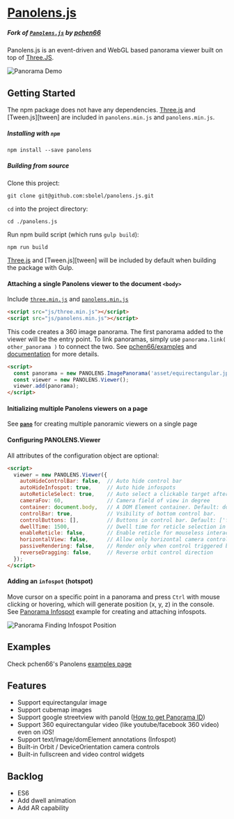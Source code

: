 # [Panolens.js][pchen66/about]

##### Fork of [`Panolens.js`][pchen66/about] by [**pchen66**][pchen66]

Panolens.js is an event-driven and WebGL based panorama viewer built on top of [Three.JS][three]. 

![Panorama Demo][pchen66/demo]

## Getting Started

The npm package does not have any dependencies. [Three.js][three] and [Tween.js][tween] are included in `panolens.min.js` and `panolens.min.js`.

##### Installing with `npm`

    npm install --save panolens


##### Building from source

Clone this project:

    git clone git@github.com:sbolel/panolens.js.git

`cd` into the project directory:

    cd ./panolens.js

Run npm build script (which runs `gulp build`):

    npm run build

[Three.js][three] and [Tween.js][tween] will be included by default when building the package with Gulp.

#### Attaching a single Panolens viewer to the document `<body>`

Include [`three.min.js`][three] and [`panolens.min.js`](dist/panolens.min.js)

```html
<script src="js/three.min.js"></script>
<script src="js/panolens.min.js"></script>
```

This code creates a 360 image panorama. The first panorama added to the viewer will be the entry point. To link panoramas, simply use `panorama.link( other_panorama )` to connect the two. See [pchen66/examples][pchen66/about] and [documentation][pchen66/docs] for more details.

```html
<script>
  const panorama = new PANOLENS.ImagePanorama('asset/equirectangular.jpg');
  const viewer = new PANOLENS.Viewer();
  viewer.add(panorama);
</script>
```

#### Initializing multiple Panolens viewers on a page

See [**`pano`**][sbolel/pano] for creating multiple panoramic viewers on a single page

#### Configuring PANOLENS.Viewer

All attributes of the configuration object are optional:

```html
<script>
  viewer = new PANOLENS.Viewer({
    autoHideControlBar: false,  // Auto hide control bar
    autoHideInfospot: true,     // Auto hide infospots
    autoReticleSelect: true,    // Auto select a clickable target after dwellTime
    cameraFov: 60,              // Camera field of view in degree
    container: document.body,   // A DOM Element container. Default: document.body
    controlBar: true,           // Vsibility of bottom control bar.
    controlButtons: [],         // Buttons in control bar. Default: ['fullscreen','navigation','vr','video']
    dwellTime: 1500,            // Dwell time for reticle selection in millisecond
    enableReticle: false,       // Enable reticle for mouseless interaction
    horizontalView: false,      // Allow only horizontal camera control
    passiveRendering: false,    // Render only when control triggered by user input 
    reverseDragging: false,     // Reverse orbit control direction
  });
</script>
```


#### Adding an `infospot` (hotspot)

Move cursor on a specific point in a panorama and press `Ctrl` with mouse clicking or hovering, which will generate position (x, y, z) in the console. See [Panorama Infospot](http://pchen66.github.io/Panolens/examples/panorama_infospot.html) example for creating and attaching infospots.

![Panorama Finding Infospot Position](https://github.com/pchen66/pchen66.github.io/blob/master/Panolens/images/panolens_add_infospot_480p.gif?raw=true)

## Examples

Check pchen66's Panolens [examples page][pchen66/examples]

## Features

* Support equirectangular image
* Support cubemap images
* Support google streetview with panoId ([How to get Panorama ID](http://stackoverflow.com/questions/29916149/google-maps-streetview-how-to-get-panorama-id))
* Support 360 equirectangular video (like youtube/facebook 360 video) even on iOS!
* Support text/image/domElement annotations (Infospot)
* Built-in Orbit / DeviceOrientation camera controls
* Built-in fullscreen and video control widgets

## Backlog

* ES6
* Add dwell animation
* Add AR capability

<!-- LINKS -->

[sbolel/pano]: https://github.com/sbolel/pano

[jquery]: https://github.com/jquery/jquery
[three]: https://www.npmjs.com/package/three
[tweenjs]: https://npmjs.org/package/tween.js

[pchen66]: https://pchen66.github.io
[pchen66/about]: https://pchen66.github.io/Panolens
[pchen66/demo]: https://github.com/pchen66/pchen66.github.io/blob/master/Panolens/images/panolens.gif?raw=true
[pchen66/docs]: https://pchen66.github.io/Panolens/docs/index.html
[pchen66/examples]: https://pchen66.github.io/Panolens/#Example
